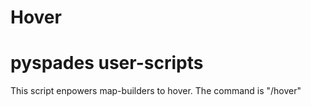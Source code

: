 # Hover
pyspades user-scripts
======================

This script enpowers map-builders to hover.
The command is "/hover"
